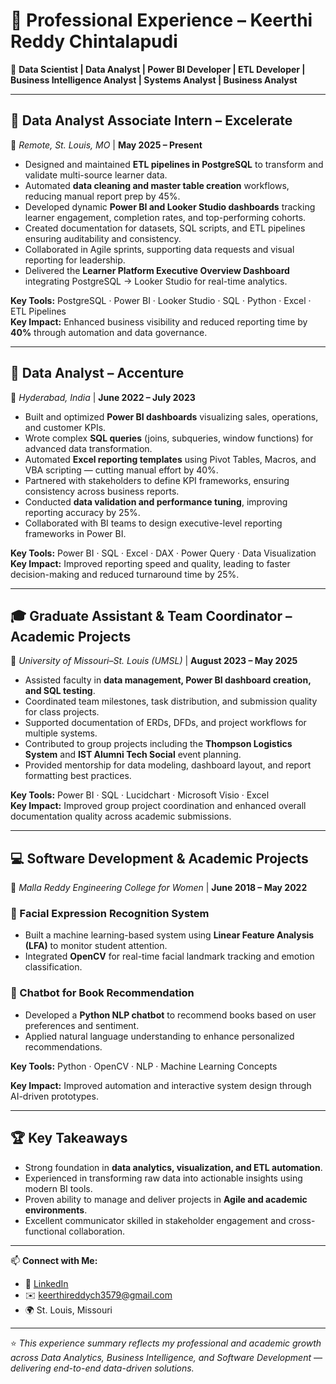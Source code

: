 # 💼 Professional Experience – Keerthi Reddy Chintalapudi  

🎯 **Data Scientist | Data Analyst | Power BI Developer | ETL Developer | Business Intelligence Analyst | Systems Analyst | Business Analyst**

---

## 🚀 Data Analyst Associate Intern – Excelerate  
📍 *Remote, St. Louis, MO* | **May 2025 – Present**  

- Designed and maintained **ETL pipelines in PostgreSQL** to transform and validate multi-source learner data.  
- Automated **data cleaning and master table creation** workflows, reducing manual report prep by 45%.  
- Developed dynamic **Power BI and Looker Studio dashboards** tracking learner engagement, completion rates, and top-performing cohorts.  
- Created documentation for datasets, SQL scripts, and ETL pipelines ensuring auditability and consistency.  
- Collaborated in Agile sprints, supporting data requests and visual reporting for leadership.  
- Delivered the **Learner Platform Executive Overview Dashboard** integrating PostgreSQL → Looker Studio for real-time analytics.  

**Key Tools:** PostgreSQL · Power BI · Looker Studio · SQL · Python · Excel · ETL Pipelines  
**Key Impact:** Enhanced business visibility and reduced reporting time by **40%** through automation and data governance.  

---

## 💼 Data Analyst – Accenture  
📍 *Hyderabad, India* | **June 2022 – July 2023**  

- Built and optimized **Power BI dashboards** visualizing sales, operations, and customer KPIs.  
- Wrote complex **SQL queries** (joins, subqueries, window functions) for advanced data transformation.  
- Automated **Excel reporting templates** using Pivot Tables, Macros, and VBA scripting — cutting manual effort by 40%.  
- Partnered with stakeholders to define KPI frameworks, ensuring consistency across business reports.  
- Conducted **data validation and performance tuning**, improving reporting accuracy by 25%.  
- Collaborated with BI teams to design executive-level reporting frameworks in Power BI.  

**Key Tools:** Power BI · SQL · Excel · DAX · Power Query · Data Visualization  
**Key Impact:** Improved reporting speed and quality, leading to faster decision-making and reduced turnaround time by 25%.  

---

## 🎓 Graduate Assistant & Team Coordinator – Academic Projects  
📍 *University of Missouri–St. Louis (UMSL)* | **August 2023 – May 2025**  

- Assisted faculty in **data management, Power BI dashboard creation, and SQL testing**.  
- Coordinated team milestones, task distribution, and submission quality for class projects.  
- Supported documentation of ERDs, DFDs, and project workflows for multiple systems.  
- Contributed to group projects including the **Thompson Logistics System** and **IST Alumni Tech Social** event planning.  
- Provided mentorship for data modeling, dashboard layout, and report formatting best practices.  

**Key Tools:** Power BI · SQL · Lucidchart · Microsoft Visio · Excel  
**Key Impact:** Improved group project coordination and enhanced overall documentation quality across academic submissions.  

---

## 💻 Software Development & Academic Projects  
📍 *Malla Reddy Engineering College for Women* | **June 2018 – May 2022**  

### 🔹 Facial Expression Recognition System  
- Built a machine learning-based system using **Linear Feature Analysis (LFA)** to monitor student attention.  
- Integrated **OpenCV** for real-time facial landmark tracking and emotion classification.  

### 🔹 Chatbot for Book Recommendation  
- Developed a **Python NLP chatbot** to recommend books based on user preferences and sentiment.  
- Applied natural language understanding to enhance personalized recommendations.  

**Key Tools:** Python · OpenCV · NLP · Machine Learning Concepts  

**Key Impact:** Improved automation and interactive system design through AI-driven prototypes.  

---

## 🏆 Key Takeaways  
- Strong foundation in **data analytics, visualization, and ETL automation**.  
- Experienced in transforming raw data into actionable insights using modern BI tools.  
- Proven ability to manage and deliver projects in **Agile and academic environments**.  
- Excellent communicator skilled in stakeholder engagement and cross-functional collaboration.  

---

📫 **Connect with Me:**  
- 💼 [LinkedIn](https://www.linkedin.com/in/keerthireddy-chintalapudi-b40009191/)  
- ✉️ [keerthireddych3579@gmail.com](mailto:keerthireddych3579@gmail.com)  
- 🌍 St. Louis, Missouri  

---

⭐ *This experience summary reflects my professional and academic growth across Data Analytics, Business Intelligence, and Software Development — delivering end-to-end data-driven solutions.*
